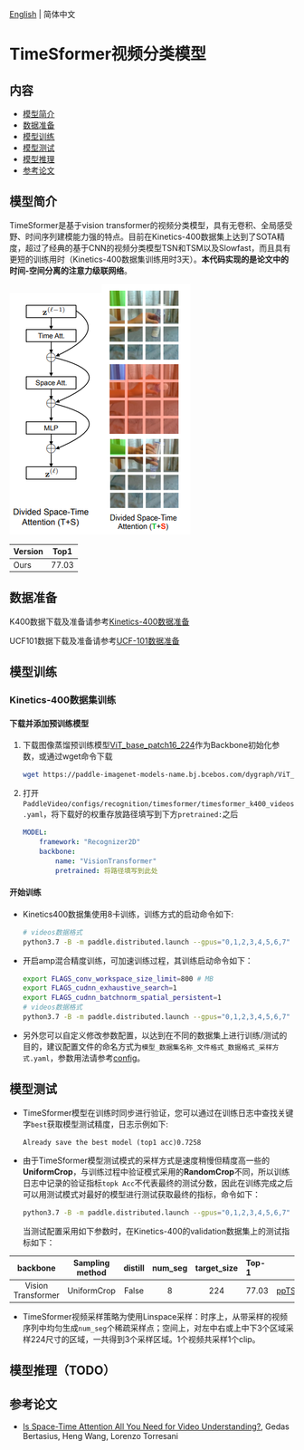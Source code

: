 [English](../../../en/model_zoo/recognition/timesformer.md) | 简体中文

# TimeSformer视频分类模型

## 内容

- [模型简介](#模型简介)
- [数据准备](#数据准备)
- [模型训练](#模型训练)
- [模型测试](#模型测试)
- [模型推理](#模型推理)
- [参考论文](#参考论文)


## 模型简介

TimeSformer是基于vision transformer的视频分类模型，具有无卷积、全局感受野、时间序列建模能力强的特点。目前在Kinetics-400数据集上达到了SOTA精度，超过了经典的基于CNN的视频分类模型TSN和TSM以及Slowfast，而且具有更短的训练用时（Kinetics-400数据集训练用时3天）。**本代码实现的是论文中的时间-空间分离的注意力级联网络**。

<img src="../../../images/timesformer_attention_arch.png" alt="image-20210628210446041"/><img src="../../../images/timesformer_attention_visualize.png" alt="image-20210628210446041"  />

| Version | Top1  |
| :------ | :---: |
| Ours    | 77.03 |


## 数据准备

K400数据下载及准备请参考[Kinetics-400数据准备](../../dataset/k400.md)

UCF101数据下载及准备请参考[UCF-101数据准备](../../dataset/ucf101.md)


## 模型训练

### Kinetics-400数据集训练

#### 下载并添加预训练模型

1. 下载图像蒸馏预训练模型[ViT_base_patch16_224](https://paddle-imagenet-models-name.bj.bcebos.com/dygraph/ViT_base_patch16_224_pretrained.pdparams)作为Backbone初始化参数，或通过wget命令下载

   ```bash
   wget https://paddle-imagenet-models-name.bj.bcebos.com/dygraph/ViT_base_patch16_224_pretrained.pdparams
   ```

2. 打开`PaddleVideo/configs/recognition/timesformer/timesformer_k400_videos.yaml`，将下载好的权重存放路径填写到下方`pretrained:`之后

    ```yaml
    MODEL:
        framework: "Recognizer2D"
        backbone:
            name: "VisionTransformer"
            pretrained: 将路径填写到此处
    ```

#### 开始训练

- Kinetics400数据集使用8卡训练，训练方式的启动命令如下:

    ```bash
    # videos数据格式
    python3.7 -B -m paddle.distributed.launch --gpus="0,1,2,3,4,5,6,7"  --log_dir=log_timesformer  main.py  --validate -c configs/recognition/timesformer/timesformer_k400_videos.yaml
    ```
    
- 开启amp混合精度训练，可加速训练过程，其训练启动命令如下：

    ```bash
    export FLAGS_conv_workspace_size_limit=800 # MB
    export FLAGS_cudnn_exhaustive_search=1
    export FLAGS_cudnn_batchnorm_spatial_persistent=1
    # videos数据格式
    python3.7 -B -m paddle.distributed.launch --gpus="0,1,2,3,4,5,6,7"  --log_dir=log_timesformer  main.py  --validate -c configs/recognition/timesformer/timesformer_k400_videos.yaml
    ```
    
- 另外您可以自定义修改参数配置，以达到在不同的数据集上进行训练/测试的目的，建议配置文件的命名方式为`模型_数据集名称_文件格式_数据格式_采样方式.yaml`，参数用法请参考[config](../../tutorials/config.md)。


## 模型测试

- TimeSformer模型在训练时同步进行验证，您可以通过在训练日志中查找关键字`best`获取模型测试精度，日志示例如下:

  ```
  Already save the best model (top1 acc)0.7258
  ```

- 由于TimeSformer模型测试模式的采样方式是速度稍慢但精度高一些的**UniformCrop**，与训练过程中验证模式采用的**RandomCrop**不同，所以训练日志中记录的验证指标`topk Acc`不代表最终的测试分数，因此在训练完成之后可以用测试模式对最好的模型进行测试获取最终的指标，命令如下：

  ```bash
  python3.7 -B -m paddle.distributed.launch --gpus="0,1,2,3,4,5,6,7"  --log_dir=log_timesformer  main.py  --test -c configs/recognition/timesformer/timesformer_k400_videos.yaml -w "output/TimeSformer/TimeSformer_best.pdparams"
  ```


  当测试配置采用如下参数时，在Kinetics-400的validation数据集上的测试指标如下：


|      backbone      | Sampling method | distill | num_seg | target_size | Top-1 |                         checkpoints                          |
| :----------------: | :-------------: | :-----: | :-----: | :---------: | :---- | :----------------------------------------------------------: |
| Vision Transformer |   UniformCrop   |  False  |    8    |     224     | 77.03 | [ppTSN_k400.pdparams](https://videotag.bj.bcebos.com/PaddleVideo-release2.2/ppTSN_k400.pdparams) |

- TimeSformer视频采样策略为使用Linspace采样：时序上，从带采样的视频序列中均匀生成`num_seg`个稀疏采样点；空间上，对左中右或上中下3个区域采样224尺寸的区域，一共得到3个采样区域。1个视频共采样1个clip。

## 模型推理（TODO）

## 参考论文

- [Is Space-Time Attention All You Need for Video Understanding?](https://arxiv.org/pdf/2102.05095.pdf), Gedas Bertasius, Heng Wang, Lorenzo Torresani
